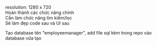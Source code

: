 resolution: 1280 x 720  
Hoàn thành các chức năng chính  
Cần làm chức năng tìm kiếm/lọc  
Sẽ làm đẹp code sau và UI sau 

Tạo database tên "employeemanager", add file sql kèm trong repo vào database vừa tạo
